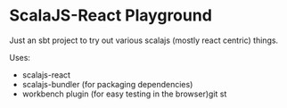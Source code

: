 ScalaJS-React Playground
========================

Just an sbt project to try out various scalajs (mostly react centric) things.

Uses:

- scalajs-react
- scalajs-bundler (for packaging dependencies)
- workbench plugin (for easy testing in the browser)git st
